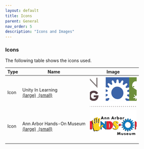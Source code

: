 ```yaml
---
layout: default
title: Icons
parent: General
nav_order: 5
description: "Icons and Images"
---
```


### Icons
The following table shows the icons used.  

<style>
	td.iconImage {
		text-align:  center;
	}
	td.iconImage img {
		width: 150px;
		height: 100px;
		object-fit: cover;
	}
</style>

<table class="minimal">
   <thead>
      <tr class="tableTop">
      	<th style="width: 30px;">Type</th>
         <th>Name</th>
         <th>Image</th>
      </tr>
   </thead>
   <tbody>
   		<tr>
   		 <td>Icon</td>
   		 <td>Unity In Learning<br><a href="../../assets/images/icon_unity_full.png" target="_blank">(large)</a>
         	<a href="../../assets/images/icon_unity_300w.png" target="_blank">&nbsp;(small)</a>
         </td>
         <td class="iconImage">
         	<img src="../../assets/images/icon_unity_full.png">
         </td>
      </tr>
      <tr>
   		 <td>Icon</td>
         <td>Ann Arbor Hands-On Museum<br><a href="../../assets/images/icon_aahom_full.png" target="_blank">(large)</a>
         	<a href="../../assets/images/icon_aahom_300w.png" target="_blank">&nbsp;(small)</a>
         </td>
         <td class="iconImage">
         	<img src="../../assets/images/icon_aahom_full.png">
         </td>
      </tr>
   </tbody>
</table>